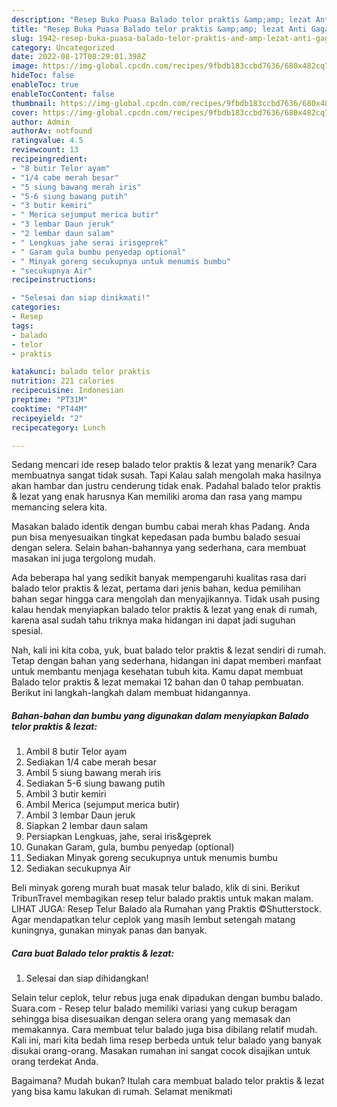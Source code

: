 ```yaml
---
description: "Resep Buka Puasa Balado telor praktis &amp;amp; lezat Anti Gagal"
title: "Resep Buka Puasa Balado telor praktis &amp;amp; lezat Anti Gagal"
slug: 1942-resep-buka-puasa-balado-telor-praktis-and-amp-lezat-anti-gagal
category: Uncategorized
date: 2022-08-17T08:29:01.398Z
image: https://img-global.cpcdn.com/recipes/9fbdb183ccbd7636/680x482cq70/balado-telor-praktis-lezat-foto-resep-utama.jpg
hideToc: false
enableToc: true
enableTocContent: false
thumbnail: https://img-global.cpcdn.com/recipes/9fbdb183ccbd7636/680x482cq70/balado-telor-praktis-lezat-foto-resep-utama.jpg
cover: https://img-global.cpcdn.com/recipes/9fbdb183ccbd7636/680x482cq70/balado-telor-praktis-lezat-foto-resep-utama.jpg
author: Admin
authorAv: notfound
ratingvalue: 4.5
reviewcount: 13
recipeingredient:
- "8 butir Telor ayam"
- "1/4 cabe merah besar"
- "5 siung bawang merah iris"
- "5-6 siung bawang putih"
- "3 butir kemiri"
- " Merica sejumput merica butir"
- "3 lembar Daun jeruk"
- "2 lembar daun salam"
- " Lengkuas jahe serai irisgeprek"
- " Garam gula bumbu penyedap optional"
- " Minyak goreng secukupnya untuk menumis bumbu"
- "secukupnya Air"
recipeinstructions:

- "Selesai dan siap dinikmati!"
categories:
- Resep
tags:
- balado
- telor
- praktis

katakunci: balado telor praktis 
nutrition: 221 calories
recipecuisine: Indonesian
preptime: "PT31M"
cooktime: "PT44M"
recipeyield: "2"
recipecategory: Lunch

---
```



Sedang mencari ide resep balado telor praktis &amp; lezat yang menarik? Cara membuatnya sangat tidak susah. Tapi Kalau salah mengolah maka hasilnya akan hambar dan justru cenderung tidak enak. Padahal balado telor praktis &amp; lezat yang enak harusnya Kan memiliki aroma dan rasa yang mampu memancing selera kita.


Masakan balado identik dengan bumbu cabai merah khas Padang. Anda pun bisa menyesuaikan tingkat kepedasan pada bumbu balado sesuai dengan selera. Selain bahan-bahannya yang sederhana, cara membuat masakan ini juga tergolong mudah.

Ada beberapa hal yang sedikit banyak mempengaruhi kualitas rasa dari balado telor praktis &amp; lezat, pertama dari jenis bahan, kedua pemilihan bahan segar hingga cara mengolah dan menyajikannya. Tidak usah pusing kalau hendak menyiapkan balado telor praktis &amp; lezat yang enak di rumah, karena asal sudah tahu triknya maka hidangan ini dapat jadi suguhan spesial.


Nah, kali ini kita coba, yuk, buat balado telor praktis &amp; lezat sendiri di rumah. Tetap dengan bahan yang sederhana, hidangan ini dapat memberi manfaat untuk membantu menjaga kesehatan tubuh kita. Kamu dapat membuat Balado telor praktis &amp; lezat memakai 12 bahan dan 0 tahap pembuatan. Berikut ini langkah-langkah dalam membuat hidangannya.

<!--inarticleads1-->

##### Bahan-bahan dan bumbu yang digunakan dalam menyiapkan Balado telor praktis &amp; lezat:

1. Ambil 8 butir Telor ayam
1. Sediakan 1/4 cabe merah besar
1. Ambil 5 siung bawang merah iris
1. Sediakan 5-6 siung bawang putih
1. Ambil 3 butir kemiri
1. Ambil  Merica (sejumput merica butir)
1. Ambil 3 lembar Daun jeruk
1. Siapkan 2 lembar daun salam
1. Persiapkan  Lengkuas, jahe, serai iris&amp;geprek
1. Gunakan  Garam, gula, bumbu penyedap (optional)
1. Sediakan  Minyak goreng secukupnya untuk menumis bumbu
1. Sediakan secukupnya Air


Beli minyak goreng murah buat masak telur balado, klik di sini. Berikut TribunTravel membagikan resep telur balado praktis untuk makan malam. LIHAT JUGA: Resep Telur Balado ala Rumahan yang Praktis ©Shutterstock. Agar mendapatkan telur ceplok yang masih lembut setengah matang kuningnya, gunakan minyak panas dan banyak. 

<!--inarticleads2-->

##### Cara buat Balado telor praktis &amp; lezat:


1. Selesai dan siap dihidangkan!

Selain telur ceplok, telur rebus juga enak dipadukan dengan bumbu balado. Suara.com - Resep telur balado memiliki variasi yang cukup beragam sehingga bisa disesuaikan dengan selera orang yang memasak dan memakannya. Cara membuat telur balado juga bisa dibilang relatif mudah. Kali ini, mari kita bedah lima resep berbeda untuk telur balado yang banyak disukai orang-orang. Masakan rumahan ini sangat cocok disajikan untuk orang terdekat Anda. 

Bagaimana? Mudah bukan? Itulah cara membuat balado telor praktis &amp; lezat yang bisa kamu lakukan di rumah. Selamat menikmati
